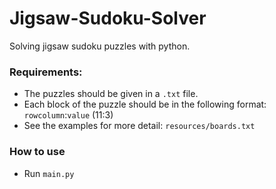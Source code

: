 # Jigsaw-Sudoku-Solver
Solving jigsaw sudoku puzzles with python.

### Requirements:
* The puzzles should be given in a `.txt` file.
* Each block of the puzzle should be in the following format: `rowcolumn`:`value` (11:3)
* See the examples for more detail: `resources/boards.txt`


### How to use
* Run `main.py`

